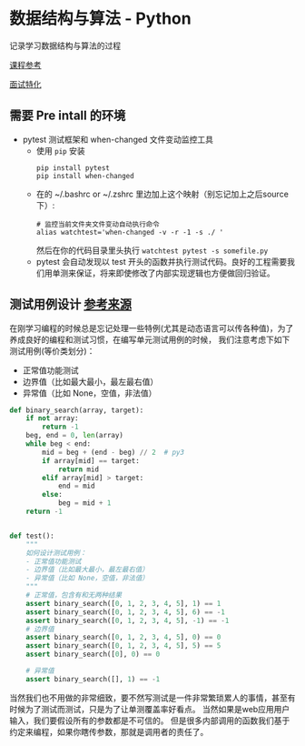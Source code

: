 # 数据结构与算法 - Python

记录学习数据结构与算法的过程

[课程参考](https://pegasuswang.github.io/python_data_structures_and_algorithms/)

[面试特化](https://github.com/kdn251/interviews/blob/master/README-zh-cn.md)

## 需要 Pre intall 的环境

* pytest 测试框架和 when-changed 文件变动监控工具
  * 使用 ```pip``` 安装
    ```
    pip install pytest
    pip install when-changed
    ```
  * 在的 ~/.bashrc or ~/.zshrc 里边加上这个映射（别忘记加上之后source下）:
    ```
    # 监控当前文件夹文件变动自动执行命令
    alias watchtest='when-changed -v -r -1 -s ./ '
    ```
    然后在你的代码目录里头执行 ```watchtest pytest -s somefile.py ```
  * pytest 会自动发现以 test 开头的函数并执行测试代码。良好的工程需要我们用单测来保证，将来即使修改了内部实现逻辑也方便做回归验证。

## 测试用例设计 [参考来源](https://pegasuswang.github.io/python_data_structures_and_algorithms/)

在刚学习编程的时候总是忘记处理一些特例(尤其是动态语言可以传各种值)，为了养成良好的编程和测试习惯，在编写单元测试用例的时候， 我们注意考虑下如下测试用例(等价类划分)：

* 正常值功能测试
* 边界值（比如最大最小，最左最右值）
* 异常值（比如 None，空值，非法值）

```python
def binary_search(array, target):
    if not array:
        return -1
    beg, end = 0, len(array)
    while beg < end:
        mid = beg + (end - beg) // 2  # py3
        if array[mid] == target:
            return mid
        elif array[mid] > target:
            end = mid
        else:
            beg = mid + 1
    return -1


def test():
    """
    如何设计测试用例：
    - 正常值功能测试
    - 边界值（比如最大最小，最左最右值）
    - 异常值（比如 None，空值，非法值）
    """
    # 正常值，包含有和无两种结果
    assert binary_search([0, 1, 2, 3, 4, 5], 1) == 1
    assert binary_search([0, 1, 2, 3, 4, 5], 6) == -1
    assert binary_search([0, 1, 2, 3, 4, 5], -1) == -1
    # 边界值
    assert binary_search([0, 1, 2, 3, 4, 5], 0) == 0
    assert binary_search([0, 1, 2, 3, 4, 5], 5) == 5
    assert binary_search([0], 0) == 0

    # 异常值
    assert binary_search([], 1) == -1
```
当然我们也不用做的非常细致，要不然写测试是一件非常繁琐累人的事情，甚至有时候为了测试而测试，只是为了让单测覆盖率好看点。 当然如果是web应用用户输入，我们要假设所有的参数都是不可信的。 但是很多内部调用的函数我们基于约定来编程，如果你瞎传参数，那就是调用者的责任了。